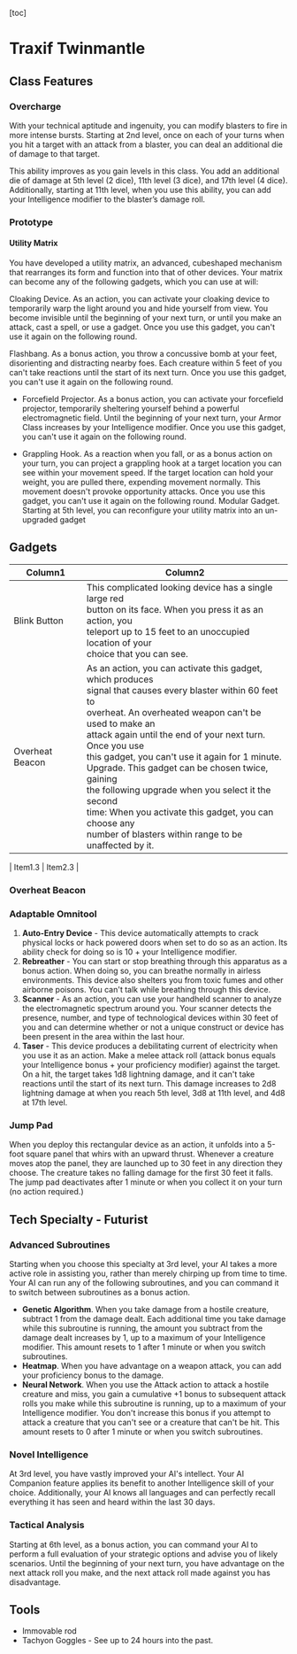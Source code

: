 [toc]

# Traxif Twinmantle

## Class Features

### Overcharge

With your technical aptitude and ingenuity, you can
modify blasters to fire in more intense bursts. Starting at
2nd level, once on each of your turns when you hit a target
with an attack from a blaster, you can deal an additional
die of damage to that target.

This ability improves as you gain levels in this class.
You add an additional die of damage at 5th level (2 dice),
11th level (3 dice), and 17th level (4 dice). Additionally,
starting at 11th level, when you use this ability, you can
add your Intelligence modifier to the blaster’s damage roll.

### Prototype

#### **Utility Matrix**

You have developed a utility matrix, an advanced, cubeshaped mechanism that rearranges its form and function
into that of other devices. Your matrix can become any of
the following gadgets, which you can use at will:

Cloaking Device. As an action, you can activate your
cloaking device to temporarily warp the light around
you and hide yourself from view. You become invisible
until the beginning of your next turn, or until you make
an attack, cast a spell, or use a gadget. Once you use this
gadget, you can't use it again on the following round.

Flashbang. As a bonus action, you throw a concussive
bomb at your feet, disorienting and distracting nearby
foes. Each creature within 5 feet of you can't take
reactions until the start of its next turn. Once you use this
gadget, you can't use it again on the following round.

- Forcefield Projector. As a bonus action, you can
  activate your forcefield projector, temporarily sheltering
  yourself behind a powerful electromagnetic field. Until the
  beginning of your next turn, your Armor Class increases
  by your Intelligence modifier. Once you use this gadget,
  you can't use it again on the following round.

- Grappling Hook. As a reaction when you fall,
  or as a bonus action on your turn, you can project a
  grappling hook at a target location you can see within
  your movement speed. If the target location can hold
  your weight, you are pulled there, expending movement
  normally. This movement doesn't provoke opportunity
  attacks. Once you use this gadget, you can't use it again on
  the following round.
  Modular Gadget. Starting at 5th level, you can
  reconfigure your utility matrix into an un-upgraded gadget

## Gadgets

| Column1                                           | Column2                                                                                                                                                                                                                                                                                                                                                                                                                                                                                                                              |
| ------------------------------------------------- | ------------------------------------------------------------------------------------------------------------------------------------------------------------------------------------------------------------------------------------------------------------------------------------------------------------------------------------------------------------------------------------------------------------------------------------------------------------------------------------------------------------------------------------ |
| <span id="blink-button">Blink Button</span>       | This complicated looking device has a single large red<br>button on its face. When you press it as an action, you<br>teleport up to 15 feet to an unoccupied location of your<br>choice that you can see.<br>                                                                                                                                                                                                                                                                                                                        |
| <span id="overheat-beacon">Overheat Beacon</span> | As an action, you can activate this gadget, which produces<br>signal that causes every blaster within 60 feet to<br>overheat. An overheated weapon can't be used to make an<br>attack again until the end of your next turn. Once you use<br>this gadget, you can't use it again for 1 minute.<br>Upgrade. This gadget can be chosen twice, gaining<br>the following upgrade when you select it the second<br>time: When you activate this gadget, you can choose any<br>number of blasters within range to be unaffected by it.<br> |

| Item1.3 | Item2.3 |

<!-- ### Blink Button -->
<!---->
<!-- This complicated looking device has a single large red -->
<!-- button on its face. When you press it as an action, you -->
<!-- teleport up to 15 feet to an unoccupied location of your -->
<!-- choice that you can see. -->

### Overheat Beacon

<!-- As an action, you can activate this gadget, which produces<br>signal that causes every blaster within 60 feet to<br>overheat. An overheated weapon can't be used to make an<br>attack again until the end of your next turn. Once you use<br>this gadget, you can't use it again for 1 minute.<br>Upgrade. This gadget can be chosen twice, gaining<br>the following upgrade when you select it the second<br>time: When you activate this gadget, you can choose any<br>number of blasters within range to be unaffected by it.<br> -->

### Adaptable Omnitool

1. **Auto-Entry Device** - This device automatically attempts
   to crack physical locks or hack powered doors when set
   to do so as an action. Its ability check for doing so is 10 +
   your Intelligence modifier.
2. **Rebreather** - You can start or stop breathing through
   this apparatus as a bonus action. When doing so, you can
   breathe normally in airless environments. This device also
   shelters you from toxic fumes and other airborne poisons.
   You can't talk while breathing through this device.
3. **Scanner** - As an action, you can use your handheld
   scanner to analyze the electromagnetic spectrum around
   you. Your scanner detects the presence, number, and type
   of technological devices within 30 feet of you and can
   determine whether or not a unique construct or device has
   been present in the area within the last hour.
4. **Taser** - This device produces a debilitating current of
   electricity when you use it as an action. Make a melee
   attack roll (attack bonus equals your Intelligence bonus
   \+ your proficiency modifier) against the target. On a hit,
   the target takes 1d8 lightning damage, and it can't take
   reactions until the start of its next turn. This damage
   increases to 2d8 lightning damage at when you reach 5th
   level, 3d8 at 11th level, and 4d8 at 17th level.

### Jump Pad

When you deploy this rectangular device as an action,
it unfolds into a 5-foot square panel that whirs with an
upward thrust. Whenever a creature moves atop the panel,
they are launched up to 30 feet in any direction they
choose. The creature takes no falling damage for the first
30 feet it falls. The jump pad deactivates after 1 minute or
when you collect it on your turn (no action required.)

## Tech Specialty - Futurist

### Advanced Subroutines

Starting when you choose this specialty at 3rd level, your
AI takes a more active role in assisting you, rather than
merely chirping up from time to time. Your AI can run any
of the following subroutines, and you can command it to
switch between subroutines as a bonus action.

- **Genetic Algorithm**. When you take damage from a
  hostile creature, subtract 1 from the damage dealt. Each
  additional time you take damage while this subroutine is
  running, the amount you subtract from the damage dealt
  increases by 1, up to a maximum of your Intelligence
  modifier. This amount resets to 1 after 1 minute or when
  you switch subroutines.
- **Heatmap**. When you have advantage on a weapon
  attack, you can add your proficiency bonus to the damage.
- **Neural Network**. When you use the Attack action to
  attack a hostile creature and miss, you gain a cumulative
  +1 bonus to subsequent attack rolls you make while
  this subroutine is running, up to a maximum of your
  Intelligence modifier. You don't increase this bonus if you
  attempt to attack a creature that you can't see or a creature
  that can't be hit. This amount resets to 0 after 1 minute or
  when you switch subroutines.

### Novel Intelligence

At 3rd level, you have vastly improved your AI's intellect.
Your AI Companion feature applies its benefit to another
Intelligence skill of your choice. Additionally, your AI
knows all languages and can perfectly recall everything it
has seen and heard within the last 30 days.

### Tactical Analysis

Starting at 6th level, as a bonus action, you can command
your AI to perform a full evaluation of your strategic
options and advise you of likely scenarios. Until the
beginning of your next turn, you have advantage on the
next attack roll you make, and the next attack roll made
against you has disadvantage.

## Tools

- Immovable rod
- Tachyon Goggles - See up to 24 hours into the past.

<!-- <style> -->
<!--     body { scroll-behavior: smooth; } -->
<!---->
<!--     ol { counter-reset: list-item; } -->
<!--     li { display: block; counter-increment: list-item; } -->
<!--     li:before { content: counters(list-item,'.') ' '; } -->
<!-- </style> -->
